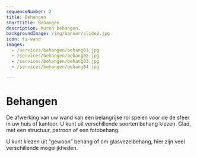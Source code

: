 ```yaml
---
sequenceNumber: 2
title: Behangen
shortTitle: Behangen
description: Muren behangen.
backgroundImage: /img/banner/slide2.jpg
icon: ti-wand
images:
  - /services/behangen/behang01.jpg
  - /services/behangen/behang02.jpg
  - /services/behangen/behang03.jpg
  - /services/behangen/behang04.jpg

---
```

# Behangen

De afwerking van uw wand kan een belangrijke rol spelen voor de de sfeer in uw huis of kantoor. U kunt uit verschillende soorten behang kiezen. Glad, met een structuur, patroon of een fotobehang.

U kunt kiezen uit "gewoon” behang of om glasvezelbehang, hier zijn veel verschillende mogelijkheden.
